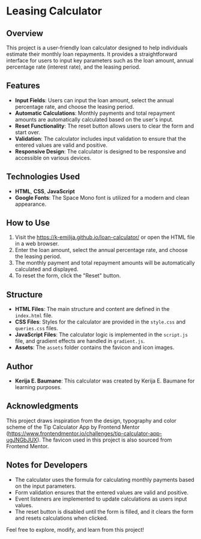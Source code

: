# Leasing Calculator

## Overview

This project is a user-friendly loan calculator designed to help individuals estimate their monthly loan repayments. It provides a straightforward interface for users to input key parameters such as the loan amount, annual percentage rate (interest rate), and the leasing period.

## Features

- **Input Fields**: Users can input the loan amount, select the annual percentage rate, and choose the leasing period.
- **Automatic Calculations**: Monthly payments and total repayment amounts are automatically calculated based on the user's input.
- **Reset Functionality**: The reset button allows users to clear the form and start over.
- **Validation**: The calculator includes input validation to ensure that the entered values are valid and positive.
- **Responsive Design**: The calculator is designed to be responsive and accessible on various devices.

## Technologies Used

- **HTML**, **CSS**, **JavaScript**
- **Google Fonts**: The Space Mono font is utilized for a modern and clean appearance.

## How to Use

1. Visit the https://k-emilija.github.io/loan-calculator/ or open the HTML file in a web browser.
2. Enter the loan amount, select the annual percentage rate, and choose the leasing period.
3. The monthly payment and total repayment amounts will be automatically calculated and displayed.
4. To reset the form, click the "Reset" button.

## Structure

- **HTML Files**: The main structure and content are defined in the `index.html` file.
- **CSS Files**: Styles for the calculator are provided in the `style.css` and `queries.css` files.
- **JavaScript Files**: The calculator logic is implemented in the `script.js` file, and gradient effects are handled in `gradient.js`.
- **Assets**: The `assets` folder contains the favicon and icon images.

## Author

- **Kerija E. Baumane**: This calculator was created by Kerija E. Baumane for learning purposes.

## Acknowledgments

This project draws inspiration from the design, typography and color scheme of the Tip Calculator App by Frontend Mentor (https://www.frontendmentor.io/challenges/tip-calculator-app-ugJNGbJUX). 
The favicon used in this project is also sourced from Frontend Mentor.

## Notes for Developers

- The calculator uses the formula for calculating monthly payments based on the input parameters.
- Form validation ensures that the entered values are valid and positive.
- Event listeners are implemented to update calculations as users input values.
- The reset button is disabled until the form is filled, and it clears the form and resets calculations when clicked.

Feel free to explore, modify, and learn from this project!
